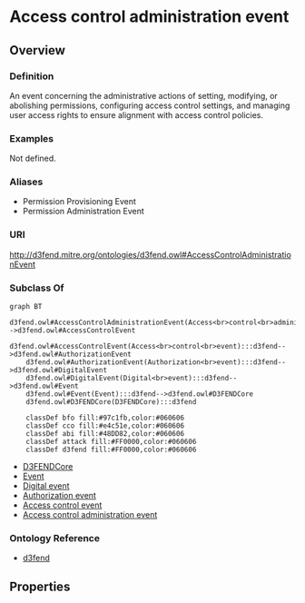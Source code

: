# Access control administration event

## Overview

### Definition
An event concerning the administrative actions of setting, modifying, or abolishing permissions, configuring access control settings, and managing user access rights to ensure alignment with access control policies.

### Examples
Not defined.

### Aliases
- Permission Provisioning Event
- Permission Administration Event

### URI
http://d3fend.mitre.org/ontologies/d3fend.owl#AccessControlAdministrationEvent

### Subclass Of
```mermaid
graph BT
    d3fend.owl#AccessControlAdministrationEvent(Access<br>control<br>administration<br>event):::d3fend-->d3fend.owl#AccessControlEvent
    d3fend.owl#AccessControlEvent(Access<br>control<br>event):::d3fend-->d3fend.owl#AuthorizationEvent
    d3fend.owl#AuthorizationEvent(Authorization<br>event):::d3fend-->d3fend.owl#DigitalEvent
    d3fend.owl#DigitalEvent(Digital<br>event):::d3fend-->d3fend.owl#Event
    d3fend.owl#Event(Event):::d3fend-->d3fend.owl#D3FENDCore
    d3fend.owl#D3FENDCore(D3FENDCore):::d3fend
    
    classDef bfo fill:#97c1fb,color:#060606
    classDef cco fill:#e4c51e,color:#060606
    classDef abi fill:#48DD82,color:#060606
    classDef attack fill:#FF0000,color:#060606
    classDef d3fend fill:#FF0000,color:#060606
```

- [D3FENDCore](/docs/ontology/reference/model/D3FENDCore/D3FENDCore.md)
- [Event](/docs/ontology/reference/model/D3FENDCore/Event/Event.md)
- [Digital event](/docs/ontology/reference/model/D3FENDCore/Event/Digital%20event/Digital%20event.md)
- [Authorization event](/docs/ontology/reference/model/D3FENDCore/Event/Digital%20event/Authorization%20event/Authorization%20event.md)
- [Access control event](/docs/ontology/reference/model/D3FENDCore/Event/Digital%20event/Authorization%20event/Access%20control%20event/Access%20control%20event.md)
- [Access control administration event](/docs/ontology/reference/model/D3FENDCore/Event/Digital%20event/Authorization%20event/Access%20control%20event/Access%20control%20administration%20event/Access%20control%20administration%20event.md)


### Ontology Reference
- [d3fend](http://d3fend.mitre.org/ontologies/d3fend.owl#)

## Properties
